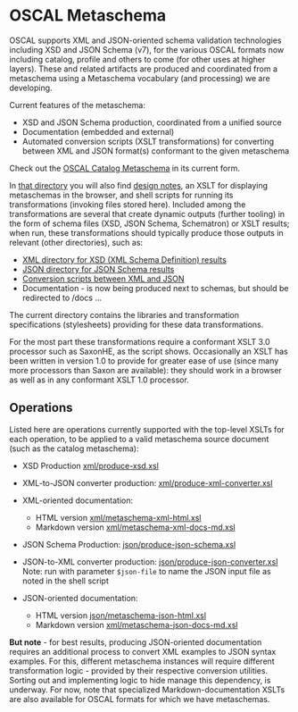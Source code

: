 # OSCAL Metaschema

OSCAL supports XML and JSON-oriented schema validation technologies including XSD and JSON Schema (v7), for the various OSCAL formats now including catalog, profile and others to come (for other uses at higher layers). These and related artifacts are produced and coordinated from a metaschema using a Metaschema vocabulary (and processing) we are developing.

Current features of the metaschema:

* XSD and JSON Schema production, coordinated from a unified source
* Documentation (embedded and external)
* Automated conversion scripts (XSLT transformations) for converting between XML and JSON format(s) conformant to the given metaschema

Check out the [OSCAL Catalog Metaschema](../../schema/metaschema/oscal-catalog-metaschema.xml) in its current form.

In [that directory](../../schema/metaschema) you will also find [design notes](../../schema/metaschema/design-notes.md), an XSLT for displaying metaschemas in the browser, and shell scripts for running its transformations (invoking files stored here). Included among the transformations are several that create dynamic outputs (further tooling) in the form of schema files (XSD, JSON Schema, Schematron) or XSLT results; when run, these transformations should typically produce those outputs in relevant (other directories), such as:

* [XML directory for XSD (XML Schema Definition) results](../../schema/xml)
* [JSON directory for JSON Schema results](../../schema/json)
* [Conversion scripts between XML and JSON](../../util/convert)
* Documentation - is now being produced next to schemas, but should be redirected to /docs ... 

The current directory contains the libraries and transformation specifications (stylesheets) providing for these data transformations.

For the most part these transformations require a conformant XSLT 3.0 processor such as SaxonHE, as the script shows. Occasionally an XSLT has been written in version 1.0 to provide for greater ease of use (since many more processors than Saxon are available): they should work in a browser as well as in any conformant XSLT 1.0 processor.

## Operations

Listed here are operations currently supported with the top-level XSLTs for each operation, to be applied to a valid metaschema source document (such as the catalog metaschema):

- XSD Production [xml/produce-xsd.xsl](xml/produce-xsd.xsl)
- XML-to-JSON converter production: [xml/produce-xml-converter.xsl](xml/produce-xml-converter.xsl)
- XML-oriented documentation:
  - HTML version [xml/metaschema-xml-html.xsl](xml/metaschema-xml-html.xsl)
  - Markdown version [xml/metaschema-xml-docs-md.xsl](xml/metaschema-xml-docs-md.xsl)

- JSON Schema Production: [json/produce-json-schema.xsl](json/produce-json-schema.xsl)
- JSON-to-XML converter production: [json/produce-json-converter.xsl](xml/produce-json-converter.xsl) Note: run with parameter `$json-file` to name the JSON input file as noted in the shell script
- JSON-oriented documentation:
  - HTML version [json/metaschema-json-html.xsl](xml/metaschema-json-html.xsl)
  - Markdown version [xml/metaschema-json-docs-md.xsl](xml/metaschema-json-docs-md.xsl)

**But note** - for best results, producing JSON-oriented documentation requires an additional process to convert XML examples to JSON syntax examples. For this, different metaschema instances will require different transformation logic - provided by their respective conversion utilities. Sorting out and implementing logic to hide manage this dependency, is underway. For now, note that specialized Markdown-documentation XSLTs are also available for OSCAL formats for which we have metaschemas.
